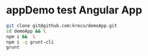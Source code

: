 # appDemo test Angular App

```bash
git clone git@github.com:krecu/demoApp.git
cd demoApp && \ 
npm i &&  \
npm i -g grunt-cli
grunt
```